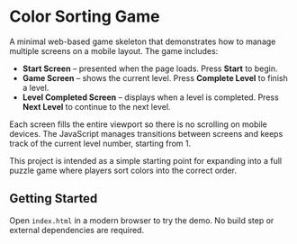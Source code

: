 # Color Sorting Game

A minimal web-based game skeleton that demonstrates how to manage multiple screens on a mobile layout. The game includes:

- **Start Screen** – presented when the page loads. Press **Start** to begin.
- **Game Screen** – shows the current level. Press **Complete Level** to finish a level.
- **Level Completed Screen** – displays when a level is completed. Press **Next Level** to continue to the next level.

Each screen fills the entire viewport so there is no scrolling on mobile devices. The JavaScript manages transitions between screens and keeps track of the current level number, starting from 1.

This project is intended as a simple starting point for expanding into a full puzzle game where players sort colors into the correct order.

## Getting Started

Open `index.html` in a modern browser to try the demo. No build step or external dependencies are required.
